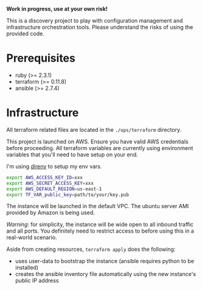 **Work in progress, use at your own risk!**

This is a discovery project to play with configuration management and infrastructure orchestration tools. Please understand the risks of using the provided code.

# Prerequisites
- ruby (>= 2.3.1)
- terraform (>= 0.11.8)
- ansible (>= 2.7.4)

# Infrastructure

All terraform related files are located in the `./ops/terraform` directory.

This project is launched on AWS. Ensure you have valid AWS credentials before proceeding. All terraform variables are currently using environment variables that you'll need to have setup on your end.

I'm using [direnv](https://direnv.net/) to setup my env vars.

```bash
export AWS_ACCESS_KEY_ID=xxx
export AWS_SECRET_ACCESS_KEY=xxx
export AWS_DEFAULT_REGION=us-east-1
export TF_VAR_public_key=path/to/your/key.pub
```

The instance will be launched in the default VPC. The ubuntu server AMI provided by Amazon is being used.

*Warning*: for simplicity, the instance will be wide open to all inbound traffic and all ports. You definitely need to restrict access to before using this in a real-world scenario.

Aside from creating resources, `terraform apply` does the following:

- uses user-data to bootstrap the instance (ansible requires python to be installed)
- creates the ansible inventory file automatically using the new instance's public IP address
